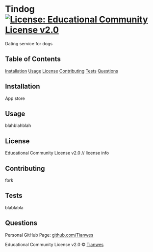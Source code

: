 
# Tindog    [![License: Educational Community License v2.0](https://img.shields.io/badge/License-Educational-Community-License-v2.0-green.svg)](https://opensource.org/licenses/Educational-Community-License-v2.0)

Dating service for dogs

<!-- followed by link down to license section -->
## Table of Contents
[Installation](#installation)
[Usage](#usage)
[License](#license)
[Contributing](#contributing)
[Tests](#tests)
[Questions](#questions)

## Installation
App store

## Usage
blahblahblah

## License
Educational Community License v2.0
// license info

## Contributing
fork

## Tests
blablabla

## Questions
Personal GitHub Page: [github.com/Tianwes](github.com/Tianwes)

Educational Community License v2.0 © [Tianwes](github.com/Tianwes)

